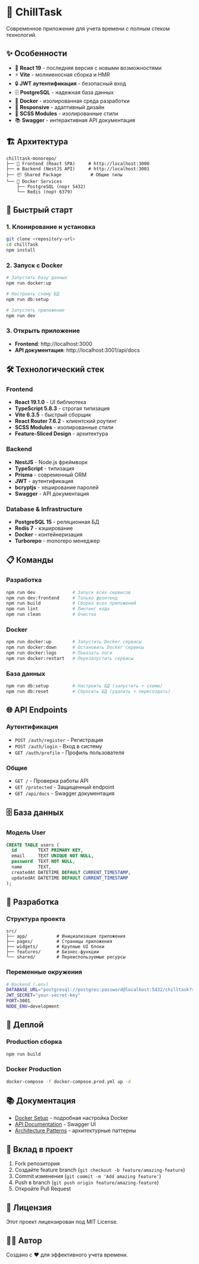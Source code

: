 # 🚀 ChillTask

Современное приложение для учета времени с полным стеком технологий.

## ✨ Особенности

- 🎯 **React 19** - последняя версия с новыми возможностями
- ⚡ **Vite** - молниеносная сборка и HMR
- 🔒 **JWT аутентификация** - безопасный вход
- 🗄️ **PostgreSQL** - надежная база данных
- 🐳 **Docker** - изолированная среда разработки
- 📱 **Responsive** - адаптивный дизайн
- 🎨 **SCSS Modules** - изолированные стили
- 📚 **Swagger** - интерактивная API документация

## 🏗️ Архитектура

```
chilltask-monorepo/
├── 🎯 Frontend (React SPA)     # http://localhost:3000
├── ⚙️ Backend (NestJS API)     # http://localhost:3001
├── 📦 Shared Package           # Общие типы
└── 🐳 Docker Services
    ├── PostgreSQL (порт 5432)
    └── Redis (порт 6379)
```

## 🚀 Быстрый старт

### 1. Клонирование и установка

```bash
git clone <repository-url>
cd chillTask
npm install
```

### 2. Запуск с Docker

```bash
# Запустить базу данных
npm run docker:up

# Настроить схему БД
npm run db:setup

# Запустить приложение
npm run dev
```

### 3. Открыть приложение

- **Frontend**: http://localhost:3000
- **API документация**: http://localhost:3001/api/docs

## 🛠️ Технологический стек

### Frontend

- **React 19.1.0** - UI библиотека
- **TypeScript 5.8.3** - строгая типизация
- **Vite 6.3.5** - быстрый сборщик
- **React Router 7.6.2** - клиентский роутинг
- **SCSS Modules** - изолированные стили
- **Feature-Sliced Design** - архитектура

### Backend

- **NestJS** - Node.js фреймворк
- **TypeScript** - типизация
- **Prisma** - современный ORM
- **JWT** - аутентификация
- **bcryptjs** - хеширование паролей
- **Swagger** - API документация

### Database & Infrastructure

- **PostgreSQL 15** - реляционная БД
- **Redis 7** - кэширование
- **Docker** - контейнеризация
- **Turborepo** - monorepo менеджер

## 📋 Команды

### Разработка

```bash
npm run dev              # Запуск всех сервисов
npm run dev:frontend     # Только фронтенд
npm run build            # Сборка всех приложений
npm run lint             # Линтинг кода
npm run clean            # Очистка
```

### Docker

```bash
npm run docker:up        # Запустить Docker сервисы
npm run docker:down      # Остановить Docker сервисы
npm run docker:logs      # Показать логи
npm run docker:restart   # Перезапустить сервисы
```

### База данных

```bash
npm run db:setup         # Настроить БД (запустить + схема)
npm run db:reset         # Сбросить БД (удалить + пересоздать)
```

## 🌐 API Endpoints

### Аутентификация

- `POST /auth/register` - Регистрация
- `POST /auth/login` - Вход в систему
- `GET /auth/profile` - Профиль пользователя

### Общие

- `GET /` - Проверка работы API
- `GET /protected` - Защищенный endpoint
- `GET /api/docs` - Swagger документация

## 🗄️ База данных

### Модель User

```sql
CREATE TABLE users (
  id        TEXT PRIMARY KEY,
  email     TEXT UNIQUE NOT NULL,
  password  TEXT NOT NULL,
  name      TEXT,
  createdAt DATETIME DEFAULT CURRENT_TIMESTAMP,
  updatedAt DATETIME DEFAULT CURRENT_TIMESTAMP
);
```

## 🔧 Разработка

### Структура проекта

```
src/
├── app/           # Инициализация приложения
├── pages/         # Страницы приложения
├── widgets/       # Крупные UI блоки
├── features/      # Бизнес-функции
└── shared/        # Переиспользуемые ресурсы
```

### Переменные окружения

```bash
# Backend (.env)
DATABASE_URL="postgresql://postgres:password@localhost:5432/chilltask?schema=public"
JWT_SECRET="your-secret-key"
PORT=3001
NODE_ENV=development
```

## 🚀 Деплой

### Production сборка

```bash
npm run build
```

### Docker Production

```bash
docker-compose -f docker-compose.prod.yml up -d
```

## 📚 Документация

- [Docker Setup](DOCKER.md) - подробная настройка Docker
- [API Documentation](http://localhost:3001/api/docs) - Swagger UI
- [Architecture Patterns](.cursor/rules/architecture-patterns.md) - архитектурные паттерны

## 🤝 Вклад в проект

1. Fork репозитория
2. Создайте feature branch (`git checkout -b feature/amazing-feature`)
3. Commit изменения (`git commit -m 'Add amazing feature'`)
4. Push в branch (`git push origin feature/amazing-feature`)
5. Откройте Pull Request

## 📄 Лицензия

Этот проект лицензирован под MIT License.

## 👨‍💻 Автор

Создано с ❤️ для эффективного учета времени.

